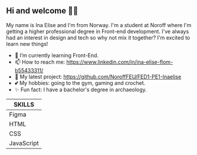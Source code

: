 ## Hi and welcome 👋✨

My name is Ina Elise and I'm from Norway. I'm a student at Noroff where I'm getting a higher professional degree in Front-end development.
I've always had an interest in design and tech so why not mix it together? I'm excited to learn new things!

- 🌱 I’m currently learning Front-End.
- 📫 How to reach me: https://www.linkedin.com/in/ina-elise-flom-b55433311/
- 💾 My latest project: https://github.com/NoroffFEU/FED1-PE1-Inaelise
- 💕 My hobbies: going to the gym, gaming and crochet.
- ✨ Fun fact: I have a bachelor's degree in archaeology.

|     SKILLS    |
|---------------|
|     Figma     |
|      HTML     |
|      CSS      |
|   JavaScript  |
